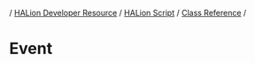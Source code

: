 / [HALion Developer Resource](../..//HALion-Developer-Resource.md) / [HALion Script](./HALion-Script.md) / [Class Reference](./Class-Reference.md) /

# Event
